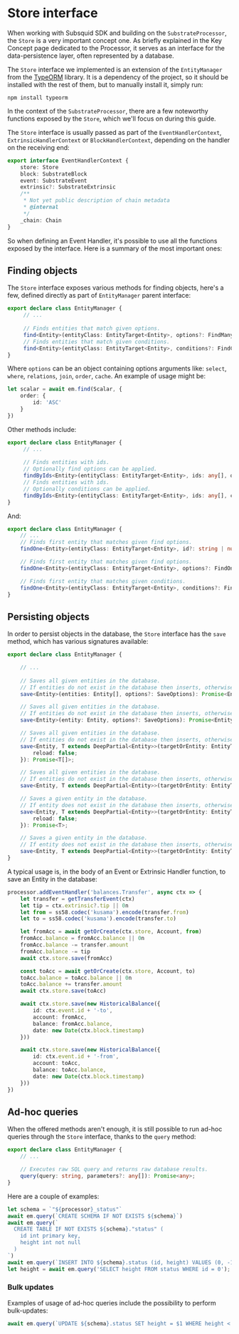 # Store interface

When working with Subsquid SDK and building on the `SubstrateProcessor`, the `Store` is a very important concept one. As briefly explained in the Key Concept page dedicated to the Processor, it serves as an interface for the data-persistence layer, often represented by a database.

The `Store` interface we implemented is an extension of the `EntityManager` from the [TypeORM](https://typeorm.io/#/) library. It is a dependency of the project, so it should be installed with the rest of them, but to manually install it, simply run:

```
npm install typeorm
```

In the context of the `SubstrateProcessor`, there are a few noteworthy functions exposed by the `Store`, which we'll focus on during this guide.

The `Store` interface is usually passed as part of the `EventHandlerContext`, `ExtrinsicHandlerContext` or `BlockHandlerContext`, depending on the handler on the receiving end:

```typescript
export interface EventHandlerContext {
    store: Store
    block: SubstrateBlock
    event: SubstrateEvent
    extrinsic?: SubstrateExtrinsic
    /**
     * Not yet public description of chain metadata
     * @internal
     */
    _chain: Chain
}
```

So when defining an Event Handler, it's possible to use all the functions exposed by the interface. Here is a summary of the most important ones:

## Finding objects

The `Store` interface exposes various methods for finding objects, here's a few, defined directly as part of `EntityManager` parent interface:

```typescript
export declare class EntityManager {
     // ...
     
     // Finds entities that match given options.
     find<Entity>(entityClass: EntityTarget<Entity>, options?: FindManyOptions<Entity>): Promise<Entity[]>;
     // Finds entities that match given conditions.
     find<Entity>(entityClass: EntityTarget<Entity>, conditions?: FindConditions<Entity>): Promise<Entity[]>;
}

```

Where `options` can be an object containing options arguments like: `select`, `where`, `relations`, `join`, `order`, `cache`. An example of usage might be:

```typescript
let scalar = await em.find(Scalar, {
    order: {
        id: 'ASC'
    }
})

```

Other methods include:

```typescript
export declare class EntityManager {
     // ...
     
     // Finds entities with ids.
     // Optionally find options can be applied.
     findByIds<Entity>(entityClass: EntityTarget<Entity>, ids: any[], options?: FindManyOptions<Entity>): Promise<Entity[]>;
     // Finds entities with ids.
     // Optionally conditions can be applied.
     findByIds<Entity>(entityClass: EntityTarget<Entity>, ids: any[], conditions?: FindConditions<Entity>): Promise<Entity[]>;
}

```

And:

```typescript
export declare class EntityManager {
    // ...
    // Finds first entity that matches given find options.
    findOne<Entity>(entityClass: EntityTarget<Entity>, id?: string | number | Date | ObjectID, options?: FindOneOptions<Entity>): Promise<Entity | undefined>;

    // Finds first entity that matches given find options.
    findOne<Entity>(entityClass: EntityTarget<Entity>, options?: FindOneOptions<Entity>): Promise<Entity | undefined>;

    // Finds first entity that matches given conditions.
    findOne<Entity>(entityClass: EntityTarget<Entity>, conditions?: FindConditions<Entity>, options?: FindOneOptions<Entity>): Promise<Entity | undefined>;
}

```

## Persisting objects

In order to persist objects in the database, the `Store` interface has the `save` method, which has various signatures available:

```typescript
export declare class EntityManager {

    // ...
    
    // Saves all given entities in the database.
    // If entities do not exist in the database then inserts, otherwise updates.
    save<Entity>(entities: Entity[], options?: SaveOptions): Promise<Entity[]>;

    // Saves all given entities in the database.
    // If entities do not exist in the database then inserts, otherwise updates.
    save<Entity>(entity: Entity, options?: SaveOptions): Promise<Entity>;

    // Saves all given entities in the database.
    // If entities do not exist in the database then inserts, otherwise updates.
    save<Entity, T extends DeepPartial<Entity>>(targetOrEntity: EntityTarget<Entity>, entities: T[], options: SaveOptions & {
        reload: false;
    }): Promise<T[]>;

    // Saves all given entities in the database.
    // If entities do not exist in the database then inserts, otherwise updates.
    save<Entity, T extends DeepPartial<Entity>>(targetOrEntity: EntityTarget<Entity>, entities: T[], options?: SaveOptions): Promise<(T & Entity)[]>;

    // Saves a given entity in the database.
    // If entity does not exist in the database then inserts, otherwise updates.
    save<Entity, T extends DeepPartial<Entity>>(targetOrEntity: EntityTarget<Entity>, entity: T, options: SaveOptions & {
        reload: false;
    }): Promise<T>;

    // Saves a given entity in the database.
    // If entity does not exist in the database then inserts, otherwise updates.
    save<Entity, T extends DeepPartial<Entity>>(targetOrEntity: EntityTarget<Entity>, entity: T, options?: SaveOptions): Promise<T & Entity>;    
}
```

A typical usage is, in the body of an Event or Extrinsic Handler function, to save an Entity in the database:

```typescript
processor.addEventHandler('balances.Transfer', async ctx => {
    let transfer = getTransferEvent(ctx)
    let tip = ctx.extrinsic?.tip || 0n
    let from = ss58.codec('kusama').encode(transfer.from)
    let to = ss58.codec('kusama').encode(transfer.to)

    let fromAcc = await getOrCreate(ctx.store, Account, from)
    fromAcc.balance = fromAcc.balance || 0n
    fromAcc.balance -= transfer.amount
    fromAcc.balance -= tip
    await ctx.store.save(fromAcc)

    const toAcc = await getOrCreate(ctx.store, Account, to)
    toAcc.balance = toAcc.balance || 0n
    toAcc.balance += transfer.amount
    await ctx.store.save(toAcc)

    await ctx.store.save(new HistoricalBalance({
        id: ctx.event.id + '-to',
        account: fromAcc,
        balance: fromAcc.balance,
        date: new Date(ctx.block.timestamp)
    }))

    await ctx.store.save(new HistoricalBalance({
        id: ctx.event.id + '-from',
        account: toAcc,
        balance: toAcc.balance,
        date: new Date(ctx.block.timestamp)
    }))
})
```

## Ad-hoc queries

When the offered methods aren't enough, it is still possible to run ad-hoc queries through the `Store` interface, thanks to the `query` method:

```typescript
export declare class EntityManager {
    // ...

    // Executes raw SQL query and returns raw database results.
    query(query: string, parameters?: any[]): Promise<any>;
}

```

Here are a couple of examples:

```typescript
let schema = `"${processor}_status"`
await em.query(`CREATE SCHEMA IF NOT EXISTS ${schema}`)
await em.query(`
  CREATE TABLE IF NOT EXISTS ${schema}."status" (
    id int primary key,
    height int not null
  )
`)
await em.query(`INSERT INTO ${schema}.status (id, height) VALUES (0, -1)`)
let height = await em.query('SELECT height FROM status WHERE id = 0');

```

### Bulk updates

Examples of usage of ad-hoc queries include the possibility to perform bulk-updates:

```typescript
await em.query(`UPDATE ${schema}.status SET height = $1 WHERE height < $1`, [blockNumber]
```
